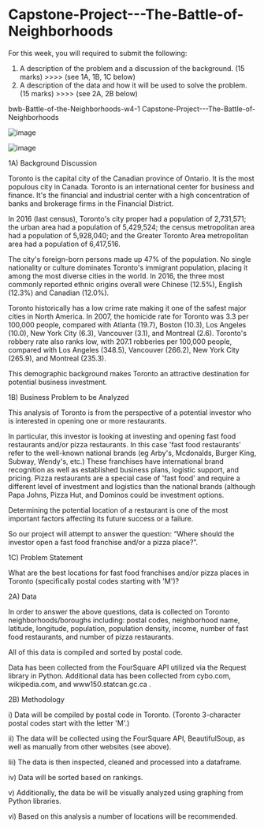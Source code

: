 # Capstone-Project---The-Battle-of-Neighborhoods

For this week, you will required to submit the following:

1) A description of the problem and a discussion of the background. (15 marks) >>>>  (see 1A, 1B, 1C below)
2) A description of the data and how it will be used to solve the problem. (15 marks) >>>>  (see 2A, 2B below)



bwb-Battle-of-the-Neighborhoods-w4-1
Capstone-Project---The-Battle-of-Neighborhoods

![image](https://user-images.githubusercontent.com/78384555/120907112-04b91b00-c62d-11eb-90c9-5293eda7cbe9.png)

![image](https://user-images.githubusercontent.com/78384555/120907117-0d115600-c62d-11eb-8309-1e4f69f3d48e.png)

1A) Background Discussion

Toronto is the capital city of the Canadian province of Ontario. It is the most populous city in Canada. Toronto is an international center for business and finance. It's the financial and industrial center with a high concentration of banks and brokerage firms in the Financial District.

In 2016 (last census), Toronto's city proper had a population of 2,731,571; the urban area had a population of 5,429,524; the census metropolitan area had a population of 5,928,040; and the Greater Toronto Area metropolitan area had a population of 6,417,516.

The city's foreign-born persons made up 47% of the population. No single nationality or culture dominates Toronto's immigrant population, placing it among the most diverse cities in the world. In 2016, the three most commonly reported ethnic origins overall were Chinese (12.5%), English (12.3%) and Canadian (12.0%).

Toronto historically has a low crime rate making it one of the safest major cities in North America. In 2007, the homicide rate for Toronto was 3.3 per 100,000 people, compared with Atlanta (19.7), Boston (10.3), Los Angeles (10.0), New York City (6.3), Vancouver (3.1), and Montreal (2.6). Toronto's robbery rate also ranks low, with 207.1 robberies per 100,000 people, compared with Los Angeles (348.5), Vancouver (266.2), New York City (265.9), and Montreal (235.3).

This demographic background makes Toronto an attractive destination for potential business investment.

1B) Business Problem to be Analyzed

This analysis of Toronto is from the perspective of a potential investor who is interested in opening one or more restaurants.

In particular, this investor is looking at investing and opening fast food restaurants and/or pizza restaurants. In this case 'fast food restaurants' refer to the well-known national brands (eg Arby's, Mcdonalds, Burger King, Subway, Wendy's, etc.) These franchises have international brand recognition as well as established business plans, logistic support, and pricing. Pizza restaurants are a special case of 'fast food' and require a different level of investment and logistics than the national brands (although Papa Johns, Pizza Hut, and Dominos could be investment options.

Determining the potential location of a restaurant is one of the most important factors affecting its future success or a failure.

So our project will attempt to answer the question: “Where should the investor open a fast food franchise and/or a pizza place?”.

1C) Problem Statement

What are the best locations for fast food franchises and/or pizza places in Toronto (specifically postal codes starting with 'M')?

2A) Data

In order to answer the above questions, data is collected on Toronto neighborhoods/boroughs including: postal codes, neighborhood name, latitude, longitude, population, population density, income, number of fast food restaurants, and number of pizza restaurants.

All of this data is compiled and sorted by postal code.

Data has been collected from the FourSquare API utilized via the Request library in Python. Additional data has been collected from cybo.com, wikipedia.com, and www150.statcan.gc.ca .

2B) Methodology

i) Data will be compiled by postal code in Toronto. (Toronto 3-character postal codes start with the letter 'M'.)

ii) The data will be collected using the FourSquare API, BeautifulSoup, as well as manually from other websites (see above).

Iii) The data is then inspected, cleaned and processed into a dataframe.

iv) Data will be sorted based on rankings.

v) Additionally, the data be will be visually analyzed using graphing from Python libraries.

vi) Based on this analysis a number of locations will be recommended.


